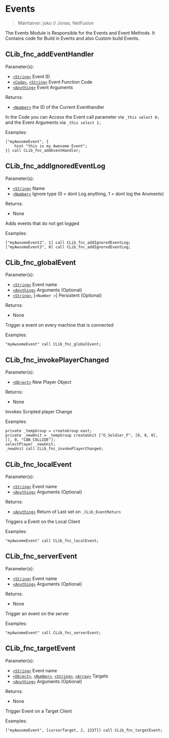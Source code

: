 # Events

> Maintainer: joko // Jonas, NetFusion

The Events Module is Responsible for the Events and Event Methods.
It Contains code for Build in Events and also Custom build Events.

## CLib_fnc_addEventHandler

Parameter(s):
* [`<String>`] Event ID
* [`<Code>`], [`<String>`] Event Function Code
* [`<Anything>`] Event Arguments

Returns:
* [`<Number>`] the ID of the Current Eventhandler

In the Code you can Access the Event call parameter via  `_this select 0;` and the Event Arguments via `_this select 1;`

Examples:

```sqf
["myAwsomeEvent", {
    hint "this is my Awesome Event";
}] call CLib_fnc_addEventHandler;
```

## CLib_fnc_addIgnoredEventLog

Parameter(s):
* [`<String>`] Name
* [`<Number>`] Ignore type (0 = dont Log anything, 1 = dont log the Aruments)

Returns:
* None

Adds events that do not get logged

Examples:

```sqf
["myAwsomeEvent2", 1] call CLib_fnc_addIgnoredEventLog;
["myAwsomeEvent3", 0] call CLib_fnc_addIgnoredEventLog;
```

## CLib_fnc_globalEvent

Parameter(s):
* [`<String>`] Event name
* [`<Anything>`] Arguments (Optional)
* [`<String>`], [`<Number >`] Persistent (Optional)

Returns:
* None

Trigger a event on every machine that is connected

Examples:

```sqf
"myAwsomeEvent" call CLib_fnc_globalEvent;
```

## CLib_fnc_invokePlayerChanged

Parameter(s):
* [`<Object>`] New Player Object

Returns:
* None

Invokes Scripted player Change

Examples:

```sqf
private _tempGroup = createGroup east;
private _newUnit = _tempGroup createUnit ["O_Soldier_F", [0, 0, 0], [], 0, "CAN_COLLIDE"];
selectPlayer _newUnit;
_newUnit call CLib_fnc_invokePlayerChanged;
```

## CLib_fnc_localEvent

Parameter(s):
* [`<String>`] Event name
* [`<Anything>`] Arguments (Optional)

Returns:
* [`<Anything>`] Return of Last set on `_CLib_EventReturn`

Triggers a Event on the Local Client

Examples:

```sqf
"myAwsomeEvent" call CLib_fnc_localEvent;
```

## CLib_fnc_serverEvent

Parameter(s):
* [`<String>`] Event name
* [`<Anything>`] Arguments (Optional)

Returns:
* None

Trigger an event on the server

Examples:

```sqf
"myAwsomeEvent" call CLib_fnc_serverEvent;
```

## CLib_fnc_targetEvent

Parameter(s):
* [`<String>`] Event name
* [`<Object>`], [`<Number>`], [`<String>`], [`<Array>`] Targets
* [`<Anything>`] Arguments (Optional)

Returns:
* None

Trigger Event on a Target Client

Examples:

```sqf
["myAwsomeEvent", [cursorTarget, 2, 1337]] call CLib_fnc_targetEvent;
```

[`<Control>`]: https://community.bistudio.com/wiki/Control
[`<Anything>`]: https://community.bistudio.com/wiki/Anything
[`<Config>`]: https://community.bistudio.com/wiki/Config
[`<Object>`]: https://community.bistudio.com/wiki/Object
[`<String>`]: https://community.bistudio.com/wiki/String
[`<Number>`]: https://community.bistudio.com/wiki/Number
[`<Array>`]: https://community.bistudio.com/wiki/Array
[`<Position>`]: https://community.bistudio.com/wiki/Position
[`<Color>`]: https://community.bistudio.com/wiki/Color
[`<Boolean>`]: https://community.bistudio.com/wiki/Boolean
[`<Code>`]: https://community.bistudio.com/wiki/Code
[`<Group>`]: https://community.bistudio.com/wiki/Group
[`<Location>`]: https://community.bistudio.com/wiki/Location
[`<Structured Text>`]: https://community.bistudio.com/wiki/Structured_Text
[`<Waypoint>`]: https://community.bistudio.com/wiki/Waypoint
[`<Task>`]: https://community.bistudio.com/wiki/Task
